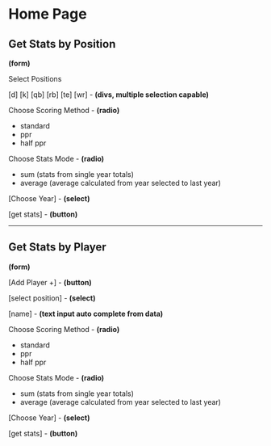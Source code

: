 # Home Page

## Get Stats by Position

**(form)**

Select Positions

[d] [k] [qb] [rb] [te] [wr] - **(divs, multiple selection capable)**

Choose Scoring Method - **(radio)**

- standard
- ppr
- half ppr

Choose Stats Mode - **(radio)**

- sum (stats from single year totals)
- average (average calculated from year selected to last year) 

[Choose Year] - **(select)**

[get stats] - **(button)**

---

## Get Stats by Player

**(form)**

[Add Player +] - **(button)**

[select position] - **(select)**

[name] - **(text input auto complete from data)**

Choose Scoring Method - **(radio)**

- standard
- ppr
- half ppr

Choose Stats Mode - **(radio)**

- sum (stats from single year totals)
- average (average calculated from year selected to last year) 

[Choose Year] - **(select)**

[get stats] - **(button)**
